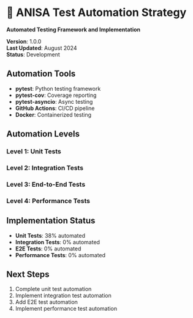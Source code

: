 # 🤖 ANISA Test Automation Strategy

**Automated Testing Framework and Implementation**

**Version**: 1.0.0  
**Last Updated**: August 2024  
**Status**: Development  

## Automation Tools

- **pytest**: Python testing framework
- **pytest-cov**: Coverage reporting
- **pytest-asyncio**: Async testing
- **GitHub Actions**: CI/CD pipeline
- **Docker**: Containerized testing

## Automation Levels

### Level 1: Unit Tests
### Level 2: Integration Tests  
### Level 3: End-to-End Tests
### Level 4: Performance Tests

## Implementation Status

- **Unit Tests**: 38% automated
- **Integration Tests**: 0% automated
- **E2E Tests**: 0% automated
- **Performance Tests**: 0% automated

## Next Steps

1. Complete unit test automation
2. Implement integration test automation
3. Add E2E test automation
4. Implement performance test automation
